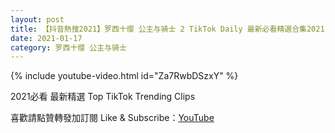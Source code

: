 ```yaml
---
layout: post
title: 【抖音熱搜2021】罗西十缨 公主与骑士 2 TikTok Daily 最新必看精選合集2021 01 17
date: 2021-01-17
category: 罗西十缨 公主与骑士
---
```


{% include youtube-video.html id="Za7RwbDSzxY" %}

2021必看 最新精選 Top TikTok Trending Clips

喜歡請點贊轉發加訂閱 Like & Subscribe：[YouTube](https://www.youtube.com/channel/UCAoR7VcanIPd04uEq_GIylA/videos)

